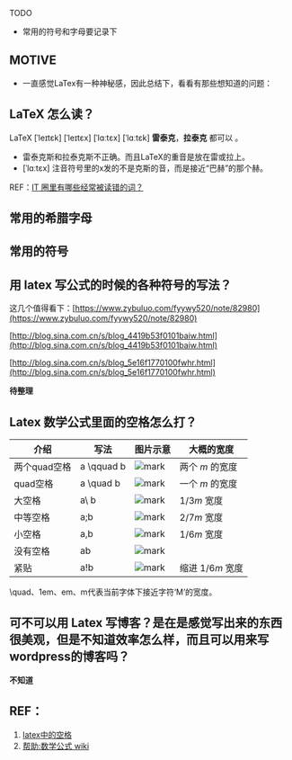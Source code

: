 





TODO

- 常用的符号和字母要记录下



## MOTIVE

* 一直感觉LaTex有一种神秘感，因此总结下，看看有那些想知道的问题：





## LaTeX 怎么读？

LaTeX [ˈleɪtɛk] [ˈleɪtɛx] [ˈlɑːtɛx] [ˈlɑːtɛk] **雷泰克**，**拉泰克** 都可以 。

  * 雷泰克斯和拉泰克斯不正确。而且LaTeX的重音是放在雷或拉上。
  * [ˈlɑːtɛx] 注音符号里的x发的不是克斯的音，而是接近“巴赫”的那个赫。


REF：[IT 圈里有哪些经常被读错的词？](https://www.zhihu.com/question/19739907)




## 常用的希腊字母





## 常用的符号





## 用 latex 写公式的时候的各种符号的写法？


这几个值得看下：[https://www.zybuluo.com/fyywy520/note/82980](https://www.zybuluo.com/fyywy520/note/82980)

[http://blog.sina.com.cn/s/blog_4419b53f0101baiw.html](http://blog.sina.com.cn/s/blog_4419b53f0101baiw.html)

[http://blog.sina.com.cn/s/blog_5e16f1770100fwhr.html](http://blog.sina.com.cn/s/blog_5e16f1770100fwhr.html)

**待整理**






## Latex 数学公式里面的空格怎么打？

| 介绍 | 写法 | 图片示意 | 大概的宽度  |
| ------------ | ---------- | ------------------------------------------------------------ | -------------- |
| 两个quad空格 | a \qquad b | ![mark](http://pacdb2bfr.bkt.clouddn.com/blog/image/180803/c7A6imL82l.png?imageslim) | 两个 *m* 的宽度  |
| quad空格     | a \quad b  | ![mark](http://pacdb2bfr.bkt.clouddn.com/blog/image/180803/GLC1aDF2ge.png?imageslim) | 一个 *m* 的宽度  |
| 大空格       | a\ b       | ![mark](http://pacdb2bfr.bkt.clouddn.com/blog/image/180803/dI37C4EFCm.png?imageslim) | 1/3*m* 宽度     |
| 中等空格     | a\;b       | ![mark](http://pacdb2bfr.bkt.clouddn.com/blog/image/180803/g6BLbILmla.png?imageslim) | 2/7*m* 宽度     |
| 小空格       | a\,b       | ![mark](http://pacdb2bfr.bkt.clouddn.com/blog/image/180803/F3iLh3JFm1.png?imageslim) | 1/6*m* 宽度     |
| 没有空格     | ab         | ![mark](http://pacdb2bfr.bkt.clouddn.com/blog/image/180803/kgJkdmLFj1.png?imageslim) |                |
| 紧贴         | a\!b       | ![mark](http://pacdb2bfr.bkt.clouddn.com/blog/image/180803/f39mKCFHfC.png?imageslim) | 缩进 1/6*m* 宽度 |



\quad、1em、em、m代表当前字体下接近字符‘M’的宽度。


## 可不可以用 Latex 写博客？是在是感觉写出来的东西很美观，但是不知道效率怎么样，而且可以用来写wordpress的博客吗？


**不知道**



## REF：

1. [latex中的空格](https://blog.csdn.net/seaskying/article/details/51316607)
2. [帮助:数学公式 wiki](https://zh.wikipedia.org/wiki/Help:%E6%95%B0%E5%AD%A6%E5%85%AC%E5%BC%8F)
